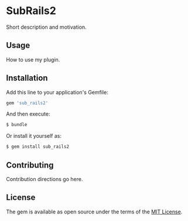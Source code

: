 # SubRails2
Short description and motivation.

## Usage
How to use my plugin.

## Installation
Add this line to your application's Gemfile:

```ruby
gem 'sub_rails2'
```

And then execute:
```bash
$ bundle
```

Or install it yourself as:
```bash
$ gem install sub_rails2
```

## Contributing
Contribution directions go here.

## License
The gem is available as open source under the terms of the [MIT License](https://opensource.org/licenses/MIT).
